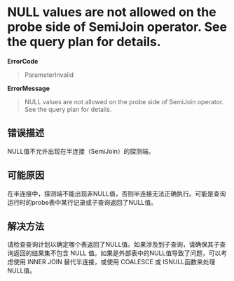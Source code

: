 # NULL values are not allowed on the probe side of SemiJoin operator. See the query plan for details.
**ErrorCode**
> ParameterInvalid

**ErrorMessage**
> NULL values are not allowed on the probe side of SemiJoin operator. See the query plan for details.

## 错误描述
NULL值不允许出现在半连接（SemiJoin）的探测端。

## 可能原因
在半连接中，探测端不能出现非NULL值，否则半连接无法正确执行。可能是查询运行时的probe表中某行记录或子查询返回了NULL值。

## 解决方法
请检查查询计划以确定哪个表返回了NULL值。如果涉及到子查询，请确保其子查询返回的结果集不包含 NULL 值。如果是外部表中的NULL值导致了问题，可以考虑使用 INNER JOIN 替代半连接，或使用 COALESCE 或 ISNULL函数来处理NULL值。